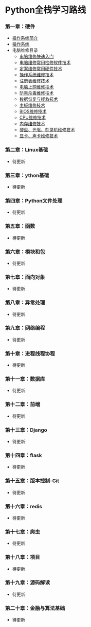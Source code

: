 # Python全栈学习路线

<!-- toc -->



### 第一章：硬件

- <a href="https://www.cnblogs.com/cgqsly/p/13455115.html">操作系统简介</a>
- <a href="https://www.cnblogs.com/cgqsly/p/13455120.html">操作系统</a>
- 电脑维修目录
  - <a href="https://www.cnblogs.com/cgqsly/p/13452167.html">电脑维修快速入门</a>
  - <a href="https://www.cnblogs.com/cgqsly/p/13452201.html">电脑维修常用检修软件技术</a>
  - <a href="https://www.cnblogs.com/cgqsly/p/13454936.html">定案维修常用硬件技术</a>
  - <a href="https://www.cnblogs.com/cgqsly/p/13454942.html">操作系统维修技术</a>
  - <a href="https://www.cnblogs.com/cgqsly/p/13454949.html">注册表维修技术</a>
  - <a href="https://www.cnblogs.com/cgqsly/p/13454954.html">电脑上网维修技术</a>
  - <a href="https://www.cnblogs.com/cgqsly/p/13454956.html">防黑杀毒维修技术</a>
  - <a href="https://www.cnblogs.com/cgqsly/p/13454961.html">数据恢复与拯救技术</a>
  - <a href="https://www.cnblogs.com/cgqsly/p/13454966.html">主板维修技术</a>
  - <a href="https://www.cnblogs.com/cgqsly/p/13454974.html">BIOS维修技术</a>
  - <a href="https://www.cnblogs.com/cgqsly/p/13454984.html">CPU维修技术</a>
  - <a href="https://www.cnblogs.com/cgqsly/p/13454992.html">内存维修技术</a>
  - <a href="https://www.cnblogs.com/cgqsly/p/13454996.html">硬盘、光驱、刻录机维修技术</a>
  - <a href="https://www.cnblogs.com/cgqsly/p/13454998.html">显卡、声卡维修技术</a>





### 第二章：Linux基础

- 待更新



### 第三章：ython基础

- 待更新



### 第四章：Python文件处理

- 待更新



### 第五章：函数

- 待更新

  

### 第六章：模块和包

- 待更新



### 第七章：面向对象

- 待更新



### 第八章：异常处理

- 待更新



### 第九章：网络编程

- 待更新



### 第十章：进程线程协程

- 待更新

  

### 第十一章：数据库

- 待更新



### 第十二章：前端

- 待更新



### 第十三章：Django

- 待更新



### 第十四章：flask

- 待更新



### 第十五章：版本控制-Git

- 待更新



### 第十六章：redis

- 待更新



### 第十七章：爬虫

- 待更新



### 第十八章：项目

- 待更新



### 第十九章：源码解读

- 待更新



### 第二十章：金融与算法基础

- 待更新